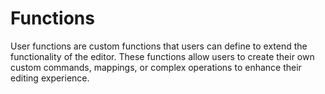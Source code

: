 # Functions

User functions are custom functions that users can define to extend the 
functionality of the editor. These functions allow users to create their own 
custom commands, mappings, or complex operations to enhance their editing
experience.


